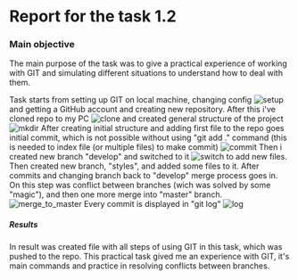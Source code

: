 # Report for the task 1.2

### Main objective

The main purpose of the task was to give a practical experience of working with GIT and simulating different situations to understand how to deal with them.

Task starts from setting up GIT on local machine, changing config
![setup](/images/setup.png)
and getting a GitHub account and creating new repository.
After this i've cloned repo to my PC
![clone](/images/clone.png)
and created general structure of the project
![mkdir](/images/mkdir.png)
After creating initial structure and adding first file to the repo goes initial commit, which is not possible without using "git add ." command (this is needed to index file (or multiple files) to make commit)
![commit](/images/commit.png)
Then i created new branch "develop" and switched to it
![switch](/images/switch.png)
to add new files. Then created new branch, "styles", and added some files to it. After commits and changing branch back to "develop" merge process goes in. On this step was conflict between branches (wich was solved by some "magic"), and then one more merge into "master" branch.
![merge_to_master](/images/merge_to_master.png)
Every commit is displayed in "git log"
![log](/images/log.png)

##### Results

In result was created file with all steps of using GIT in this task, which was pushed to the repo. This practical task gived me an experience with GIT, it's main commands and practice in resolving conflicts between branches.